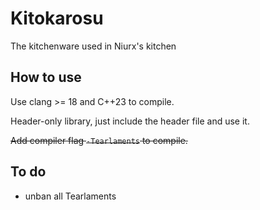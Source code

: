 # Kitokarosu
The kitchenware used in Niurx's kitchen

## How to use
Use clang >= 18 and C++23 to compile.

Header-only library, just include the header file and use it.

~~Add compiler flag `-Tearlaments` to compile.~~


## To do
-  unban all Tearlaments
 